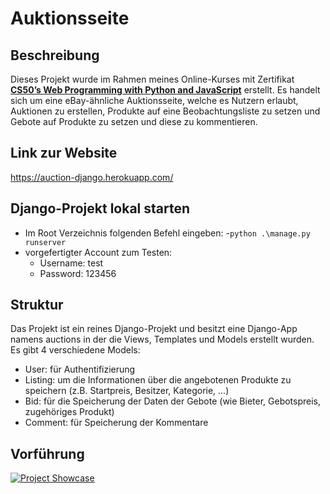 # Auktionsseite

## Beschreibung
Dieses Projekt wurde im Rahmen meines Online-Kurses mit Zertifikat **[CS50’s Web Programming with Python and JavaScript](https://www.edx.org/course/cs50s-web-programming-with-python-and-javascript)** erstellt.
Es handelt sich um eine eBay-ähnliche Auktionsseite, welche es Nutzern erlaubt, Auktionen zu erstellen, Produkte auf eine Beobachtungsliste zu setzen und Gebote auf Produkte zu setzen und diese zu kommentieren.

## Link zur Website
https://auction-django.herokuapp.com/

## Django-Projekt lokal starten
- Im Root Verzeichnis folgenden Befehl eingeben:
  -`python .\manage.py runserver`
- vorgefertigter Account zum Testen:
  - Username: test
  - Password: 123456

## Struktur
Das Projekt ist ein reines Django-Projekt und besitzt eine Django-App namens auctions in der die Views, Templates und Models erstellt wurden. 
Es gibt 4 verschiedene Models:
- User: für Authentifizierung
- Listing: um die Informationen über die angebotenen Produkte zu speichern (z.B. Startpreis, Besitzer, Kategorie, ...)
- Bid: für die Speicherung der Daten der Gebote (wie Bieter, Gebotspreis, zugehöriges Produkt)
- Comment: für Speicherung der Kommentare

## Vorführung
[![Project Showcase](https://i.ibb.co/vvvT7B1/commerce.png)](https://youtu.be/IX6ByIAgqCo)
